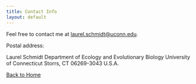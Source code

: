 ```yaml
---
title: Contact Info
layout: default
---
```


Feel free to contact me at laurel.schmidt@uconn.edu.

Postal address: 

Laurel Schmidt 
    Department of Ecology and Evolutionary Biology 
    University of Connecticut 
    Storrs, CT 06269-3043
    U.S.A.

[Back to Home](https://laureljschmidt.github.io/)
